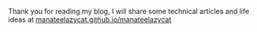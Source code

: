 Thank you for reading my blog, I will share some technical articles and life ideas at [manateelazycat.github.io/manateelazycat](https://manateelazycat.github.io/manateelazycat)
